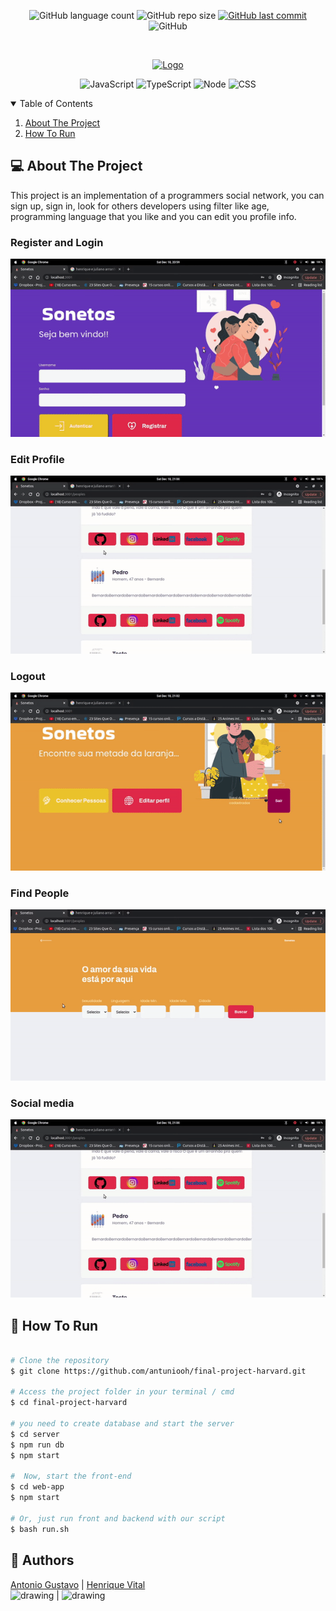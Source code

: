 <p align="center">
  <img alt="GitHub language count" src="https://img.shields.io/github/languages/count/antuniooh/final-project-harvard">

  <img alt="GitHub repo size" src="https://img.shields.io/github/repo-size/antuniooh/final-project-harvard">
  
  <a href="https://github.com/antuniooh/final-project-harvard/commits/master">
    <img alt="GitHub last commit" src="https://img.shields.io/github/last-commit/antuniooh/final-project-harvard">
  </a>
  
   <img alt="GitHub" src="https://img.shields.io/github/license/antuniooh/final-project-harvard">
</p>

<!-- PROJECT LOGO -->
<br />
<p align="center">
  <a href="https://github.com/antuniooh/final-project-harvard">
    <img src="https://ripehp.files.wordpress.com/2012/06/harvard-university-logo.jpg" alt="Logo" width="550">
  </a>
</p>

<p align="center">
  <img alt="JavaScript" src="https://img.shields.io/badge/JavaScript-yellow?style=for-the-badge&logo=javascript&logoColor=white"/>
  <img alt="TypeScript" src="https://img.shields.io/badge/Typescript-blue?style=for-the-badge&logo=typescript&logoColor=white"/>
  <img alt="Node" src="https://img.shields.io/badge/Node-green?style=for-the-badge&logo=node&logoColor=white"/>
  <img alt="CSS" src="https://img.shields.io/badge/CSS-darkblue?style=for-the-badge&logo=css3&logoColor=white"/>
</p>



<!-- TABLE OF CONTENTS -->
<details open="open">
  <summary>Table of Contents</summary>
  <ol>
    <li>
      <a href="#-about-the-project">About The Project</a>
    </li>
    <li>
      <a href="#-how-to-run">How To Run</a>
    </li>
  </ol>
</details>


<!-- ABOUT THE PROJECT -->
## 💻 About The Project
This project is an implementation of a programmers social network, you can sign up, sign in, look for others developers using filter like age, programming language that you like and you can edit you profile info.

### Register and Login

![Login](https://github.com/antuniooh/final-project-harvard/blob/master/.github/login_resgister.gif)

### Edit Profile

![Edit](https://github.com/antuniooh/final-project-harvard/blob/master/.github/edit_profile.gif)

### Logout

![logout](https://github.com/antuniooh/final-project-harvard/blob/master/.github/logout.gif)

### Find People

![Find](https://github.com/antuniooh/final-project-harvard/blob/master/.github/findpeople.gif)

### Social media

![socialmedia](https://github.com/antuniooh/final-project-harvard/blob/master/.github/social_media.gif)


<!-- HOW TO RUN -->
## 🚀 How To Run

```bash

# Clone the repository
$ git clone https://github.com/antuniooh/final-project-harvard.git

# Access the project folder in your terminal / cmd
$ cd final-project-harvard

# you need to create database and start the server
$ cd server
$ npm run db
$ npm start

#  Now, start the front-end
$ cd web-app
$ npm start

# Or, just run front and backend with our script
$ bash run.sh
```

## 🤖 Authors

[Antonio Gustavo](https://github.com/antuniooh)           |  [Henrique Vital](https://github.com/henriquevital00)           
<img src="https://avatars.githubusercontent.com/u/51217271?v=4" alt="drawing" width="150"/>  |  <img src="https://avatars.githubusercontent.com/u/48650626?v=4" alt="drawing" width="150"/>
